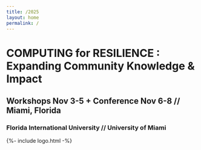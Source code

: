 ```yaml
---
title: /2025
layout: home
permalink: /
---
```

# COMPUTING for RESILIENCE : Expanding Community Knowledge & Impact

## Workshops Nov 3-5 + Conference Nov 6-8 // Miami, Florida

### Florida International University  // University of Miami


{%- include logo.html -%}